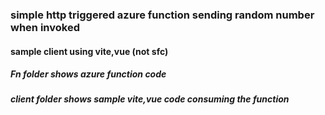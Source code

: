 ### simple http triggered azure function sending random number when invoked
#### sample client using vite,vue (not sfc)
##### Fn folder shows azure function code
##### client folder shows sample vite,vue code consuming the function